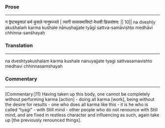 ### Prose 
 --- 
न द्वेष्ट्यकुशलं कर्म कुशले नानुषज्जते |
त्यागी सत्त्वसमाविष्टो मेधावी छिन्नसंशय: || 10||
na dveṣhṭy akuśhalaṁ karma kuśhale nānuṣhajjate
tyāgī sattva-samāviṣhṭo medhāvī chhinna-sanśhayaḥ

### Translation 
 --- 
na dveshtyakushalam karma kushale nanuyajjate tyagi sattvasamavishto medhavi chhinnasamshayah

### Commentary 
 --- 
[Commentary:]11) Having taken up this body, one cannot be completely without performing karma [action] - doing all karma [work], being without the desire for results - one who does all karma like this - it is he who is called “tyagi” - with Still mind - other people who do not renounce with Still mind, and are fixed in restless character and influencing as such, again take up [the previously renounced things].